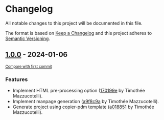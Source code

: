 # Changelog

All notable changes to this project will be documented in this file.

The format is based on [Keep a Changelog](http://keepachangelog.com/en/1.0.0/)
and this project adheres to [Semantic Versioning](http://semver.org/spec/v2.0.0.html).

<!-- insertion marker -->
## [1.0.0](https://github.com/pawamoy/mkdocs-manpage/releases/tag/1.0.0) - 2024-01-06

<small>[Compare with first commit](https://github.com/pawamoy/mkdocs-manpage/compare/39a85476b514404f465011c18c3c13823734908f...1.0.0)</small>

### Features

- Implement HTML pre-processing option ([170199e](https://github.com/pawamoy/mkdocs-manpage/commit/170199e93874849b9a8fcc94d8ab46f7cc6b7c2e) by Timothée Mazzucotelli).
- Implement manpage generation ([a9f8c9a](https://github.com/pawamoy/mkdocs-manpage/commit/a9f8c9ac06a2affc7e23a64400f4e2052b36e186) by Timothée Mazzucotelli).
- Generate project using copier-pdm template ([a018851](https://github.com/pawamoy/mkdocs-manpage/commit/a0188519373bfa02d27122e3b7294dd1ae4ac3d7) by Timothée Mazzucotelli).
